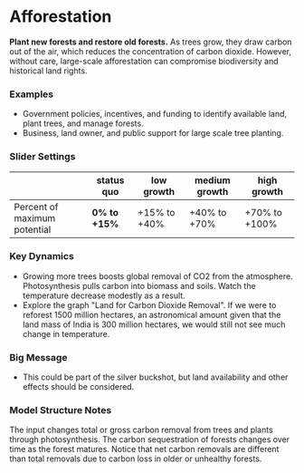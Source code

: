 # Afforestation

**Plant new forests and restore old forests.** As trees grow, they draw carbon out of the air, which reduces the concentration of carbon dioxide. However, without care, large-scale afforestation can compromise biodiversity and historical land rights.

### Examples

- Government policies, incentives, and funding to identify available land, plant trees, and manage forests.
- Business, land owner, and public support for large scale tree planting.

### Slider Settings

|   | **status quo** | low growth | medium growth | high growth |
| --- | --- | --- | --- | --- |
| Percent of maximum potential | **0% to +15%** | +15% to +40% | +40% to +70% | +70% to +100% |

### Key Dynamics

- Growing more trees boosts global removal of CO2 from the atmosphere.  Photosynthesis pulls carbon into biomass and soils. Watch the temperature decrease modestly as a result.
- Explore the graph "Land for Carbon Dioxide Removal".  If we were to reforest 1500 million hectares, an astronomical amount given that the land mass of India is 300 million hectares, we would still not see much change in temperature.

### Big Message

- This could be part of the silver buckshot, but land availability and other effects should be considered.

### Model Structure Notes

The input changes total or gross carbon removal from trees and plants through photosynthesis. The carbon sequestration of forests changes over time as the forest matures. Notice that net carbon removals are different than total removals due to carbon loss in older or unhealthy forests.

